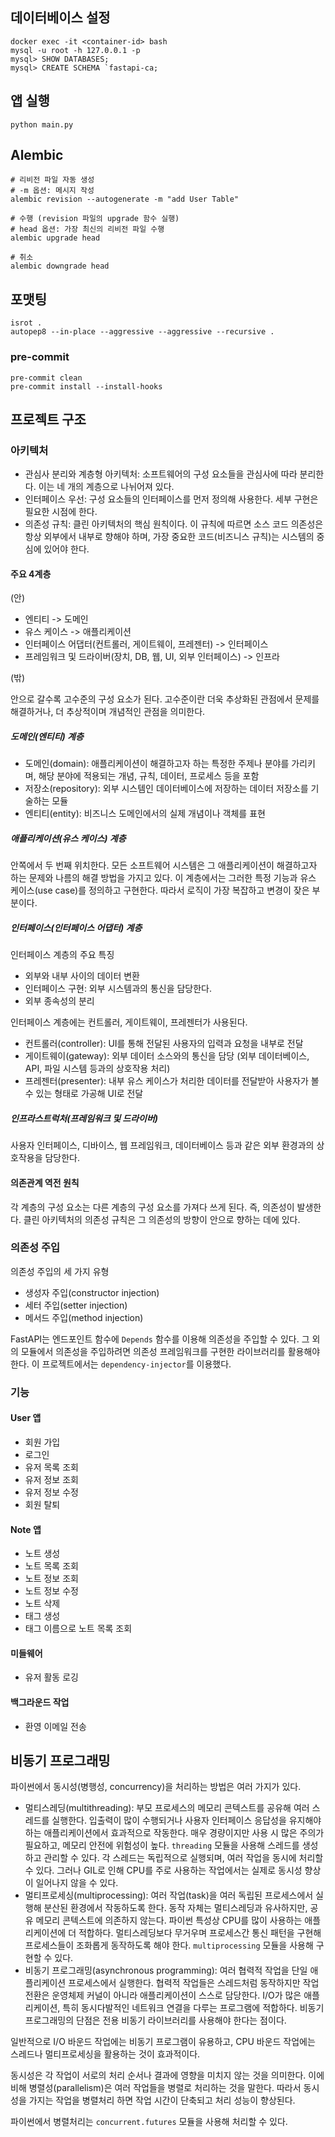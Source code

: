 ## 데이터베이스 설정

```shell
docker exec -it <container-id> bash
mysql -u root -h 127.0.0.1 -p
mysql> SHOW DATABASES;
mysql> CREATE SCHEMA `fastapi-ca;
```

## 앱 실행

```shell
python main.py
```

## Alembic

```shell
# 리비전 파일 자동 생성 
# -m 옵션: 메시지 작성
alembic revision --autogenerate -m "add User Table"

# 수행 (revision 파일의 upgrade 함수 실행)
# head 옵션: 가장 최신의 리비전 파일 수행 
alembic upgrade head

# 취소
alembic downgrade head
```

## 포맷팅

```shell
isrot .
autopep8 --in-place --aggressive --aggressive --recursive .
```

### pre-commit

```shell
pre-commit clean
pre-commit install --install-hooks
```

## 프로젝트 구조

### 아키텍처

- 관심사 분리와 계층형 아키텍처: 소프트웨어의 구성 요소들을 관심사에 따라 분리한다. 이는 네 개의 계층으로 나뉘어져 있다.
- 인터페이스 우선: 구성 요소들의 인터페이스를 먼저 정의해 사용한다. 세부 구현은 필요한 시점에 한다.
- 의존성 규칙: 클린 아키텍처의 핵심 원칙이다. 이 규칙에 따르면 소스 코드 의존성은 항상 외부에서 내부로 향해야 하며, 가장 중요한 코드(비즈니스 규칙)는 시스템의 중심에 있어야 한다.

#### 주요 4계층

(안)

- 엔티티 -> 도메인
- 유스 케이스 -> 애플리케이션
- 인터페이스 어댑터(컨트롤러, 게이트웨이, 프레젠터) -> 인터페이스
- 프레임워크 및 드라이버(장치, DB, 웹, UI, 외부 인터페이스) -> 인프라

(밖)

안으로 갈수록 고수준의 구성 요소가 된다. 고수준이란 더욱 추상화된 관점에서 문제를 해결하거나, 더 추상적이며 개념적인 관점을 의미한다.

##### 도메인(엔티티) 계층

- 도메인(domain): 애플리케이션이 해결하고자 하는 특정한 주제나 분야를 가리키며, 해당 분야에 적용되는 개념, 규칙, 데이터, 프로세스 등을 포함
- 저장소(repository): 외부 시스템인 데이터베이스에 저장하는 데이터 저장소를 기술하는 모듈
- 엔티티(entity): 비즈니스 도메인에서의 실제 개념이나 객체를 표현

##### 애플리케이션(유스 케이스) 계층

안쪽에서 두 번째 위치한다. 모든 소프트웨어 시스템은 그 애플리케이션이 해결하고자 하는 문제와 나름의 해결 방법을 가지고 있다. 이 계층에서는 그러한 특정 기능과 유스 케이스(use case)를 정의하고 구현한다.
따라서 로직이 가장 복잡하고 변경이 잦은 부분이다.

##### 인터페이스(인터페이스 어댑터) 계층

인터페이스 계층의 주요 특징

- 외부와 내부 사이의 데이터 변환
- 인터페이스 구현: 외부 시스템과의 통신을 담당한다.
- 외부 종속성의 분리

인터페이스 계층에는 컨트롤러, 게이트웨이, 프레젠터가 사용된다.

- 컨트롤러(controller): UI를 통해 전달된 사용자의 입력과 요청을 내부로 전달
- 게이트웨이(gateway): 외부 데이터 소스와의 통신을 담당 (외부 데이터베이스, API, 파일 시스템 등과의 상호작용 처리)
- 프레젠터(presenter): 내부 유스 케이스가 처리한 데이터를 전달받아 사용자가 볼 수 있는 형태로 가공해 UI로 전달

##### 인프라스트럭처(프레임워크 및 드라이버)

사용자 인터페이스, 디바이스, 웹 프레임워크, 데이터베이스 등과 같은 외부 환경과의 상호작용을 담당한다.

#### 의존관계 역전 원칙

각 계층의 구성 요소는 다른 계층의 구성 요소를 가져다 쓰게 된다. 즉, 의존성이 발생한다. 클린 아키텍처의 의존성 규칙은 그 의존성의 방향이 안으로 향하는 데에 있다.

### 의존성 주입

의존성 주입의 세 가지 유형

- 생성자 주입(constructor injection)
- 세터 주입(setter injection)
- 메서드 주입(method injection)

FastAPI는 엔드포인트 함수에 `Depends` 함수를 이용해 의존성을 주입할 수 있다. 그 외의 모듈에서 의존성을 주입하려면 의존성 프레임워크를 구현한 라이브러리를 활용해야 한다. 이 프로젝트에서는
`dependency-injector`를 이용했다.

### 기능

#### User 앱

- 회원 가입
- 로그인
- 유저 목록 조회
- 유저 정보 조회
- 유저 정보 수정
- 회원 탈퇴

#### Note 앱

- 노트 생성
- 노트 목록 조회
- 노트 정보 조회
- 노트 정보 수정
- 노트 삭제
- 태그 생성
- 태그 이름으로 노트 목록 조회

#### 미들웨어

- 유저 활동 로깅

#### 백그라운드 작업

- 환영 이메일 전송

## 비동기 프로그래밍

파이썬에서 동시성(병행성, concurrency)을 처리하는 방법은 여러 가지가 있다.

- 멀티스레딩(multithreading): 부모 프로세스의 메모리 콘텍스트를 공유해 여러 스레드를 실행한다. 입출력이 많이 수행되거나 사용자 인터페이스 응답성을 유지해야 하는 애플리케이션에서 효과적으로 작동한다.
  매우 경량이지만 사용 시 많은 주의가 필요하고, 메모리 안전에 위험성이 높다. `threading` 모듈을 사용해 스레드를 생성하고 관리할 수 있다. 각 스레드는 독립적으로 실행되며, 여러 작업을 동시에 처리할
  수 있다. 그러나 GIL로 인해 CPU를 주로 사용하는 작업에서는 실제로 동시성 향상이 일어나지 않을 수 있다.
- 멀티프로세싱(multiprocessing): 여러 작업(task)을 여러 독립된 프로세스에서 실행해 분산된 환경에서 작동하도록 한다. 동작 자체는 멀티스레딩과 유사하지만, 공유 메모리 콘텍스트에 의존하지 않는다.
  파이썬 특성상 CPU를 많이 사용하는 애플리케이션에 더 적합하다. 멀티스레딩보다 무거우며 프로세스간 통신 패턴을 구현해 프로세스들이 조화롭게 동작하도록 해야 한다. `multiprocessing` 모듈을 사용해
  구현할 수 있다.
- 비동기 프로그래밍(asynchronous programming): 여러 협력적 작업을 단일 애플리케이션 프로세스에서 실행한다. 협력적 작업들은 스레드처럼 동작하지만 작업 전환은 운영체제 커널이 아니라
  애플리케이션이 스스로 담당한다. I/O가 많은 애플리케이션, 특히 동시다발적인 네트워크 연결을 다루는 프로그램에 적합하다. 비동기 프로그래밍의 단점은 전용 비동기 라이브러리를 사용해야 한다는 점이다.

일반적으로 I/O 바운드 작업에는 비동기 프로그램이 유용하고, CPU 바운드 작업에는 스레드나 멀티프로세싱을 활용하는 것이 효과적이다.

동시성은 각 작업이 서로의 처리 순서나 결과에 영향을 미치지 않는 것을 의미한다. 이에 비해 병렬성(parallelism)은 여러 작업들을 병렬로 처리하는 것을 말한다. 따라서 동시성을 가지는 작업을 병렬처리 하면
작업 시간이 단축되고 처리 성능이 향상된다. 

파이썬에서 병렬처리는 `concurrent.futures` 모듈을 사용해 처리할 수 있다.

